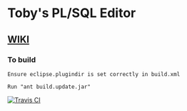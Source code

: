 # Toby's PL/SQL Editor

## [WIKI](https://github.com/daktak/plsqleditor/wiki)

### To build

    Ensure eclipse.plugindir is set correctly in build.xml

    Run "ant build.update.jar"

[![Travis CI](https://travis-ci.org/daktak/plsqleditor.svg?branch=master)](https://travis-ci.org/daktak/plsqleditor)
